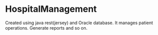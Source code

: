# HospitalManagement

Created using java rest(jersey) and Oracle database. It manages patient operations. Generate reports and so on.

